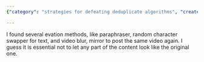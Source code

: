 ```yaml
---
{"category": "strategies for defeating deduplicate algorithms", "created": "2022-04-09T19:39:01.000Z", "date": "2022-04-09 19:39:01", "description": "This article explores various tactics to bypass deduplicate algorithms, including employing paraphrasing techniques or video manipulation methods to maintain consistency and effectiveness in the content.", "modified": "2022-08-18T15:48:27.514Z", "tags": ["circumvention", "deduplicate", "paraphraser", "social media", "伪原创"], "title": "Minor changes will defeat deduplicate algorithm while maintain overall fluency"}

---
```


I found several evation methods, like paraphraser, random character swapper for text, and video blur, mirror to post the same video again. I guess it is essential not to let any part of the content look like the original one.
